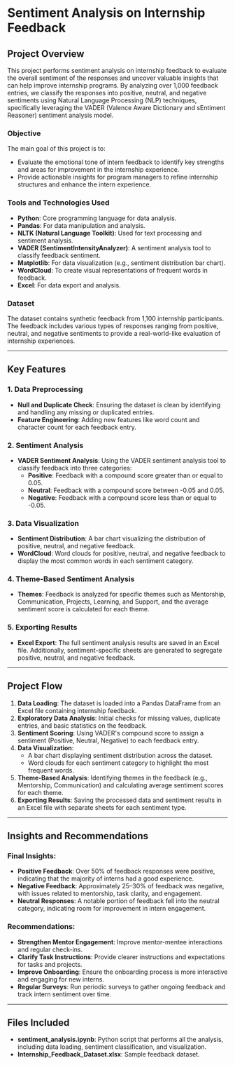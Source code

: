 # Sentiment Analysis on Internship Feedback

## Project Overview

This project performs sentiment analysis on internship feedback to evaluate the overall sentiment of the responses and uncover valuable insights that can help improve internship programs. By analyzing over 1,000 feedback entries, we classify the responses into positive, neutral, and negative sentiments using Natural Language Processing (NLP) techniques, specifically leveraging the VADER (Valence Aware Dictionary and sEntiment Reasoner) sentiment analysis model. 

### Objective

The main goal of this project is to:
- Evaluate the emotional tone of intern feedback to identify key strengths and areas for improvement in the internship experience.
- Provide actionable insights for program managers to refine internship structures and enhance the intern experience.

### Tools and Technologies Used
- **Python**: Core programming language for data analysis.
- **Pandas**: For data manipulation and analysis.
- **NLTK (Natural Language Toolkit)**: Used for text processing and sentiment analysis.
- **VADER (SentimentIntensityAnalyzer)**: A sentiment analysis tool to classify feedback sentiment.
- **Matplotlib**: For data visualization (e.g., sentiment distribution bar chart).
- **WordCloud**: To create visual representations of frequent words in feedback.
- **Excel**: For data export and analysis.

### Dataset

The dataset contains synthetic feedback from 1,100 internship participants. The feedback includes various types of responses ranging from positive, neutral, and negative sentiments to provide a real-world-like evaluation of internship experiences.

---

## Key Features

### 1. Data Preprocessing
- **Null and Duplicate Check**: Ensuring the dataset is clean by identifying and handling any missing or duplicated entries.
- **Feature Engineering**: Adding new features like word count and character count for each feedback entry.
  
### 2. Sentiment Analysis
- **VADER Sentiment Analysis**: Using the VADER sentiment analysis tool to classify feedback into three categories:
  - **Positive**: Feedback with a compound score greater than or equal to 0.05.
  - **Neutral**: Feedback with a compound score between -0.05 and 0.05.
  - **Negative**: Feedback with a compound score less than or equal to -0.05.

### 3. Data Visualization
- **Sentiment Distribution**: A bar chart visualizing the distribution of positive, neutral, and negative feedback.
- **WordCloud**: Word clouds for positive, neutral, and negative feedback to display the most common words in each sentiment category.
  
### 4. Theme-Based Sentiment Analysis
- **Themes**: Feedback is analyzed for specific themes such as Mentorship, Communication, Projects, Learning, and Support, and the average sentiment score is calculated for each theme.

### 5. Exporting Results
- **Excel Export**: The full sentiment analysis results are saved in an Excel file. Additionally, sentiment-specific sheets are generated to segregate positive, neutral, and negative feedback.

---

## Project Flow

1. **Data Loading**: The dataset is loaded into a Pandas DataFrame from an Excel file containing internship feedback.
2. **Exploratory Data Analysis**: Initial checks for missing values, duplicate entries, and basic statistics on the feedback.
3. **Sentiment Scoring**: Using VADER's compound score to assign a sentiment (Positive, Neutral, Negative) to each feedback entry.
4. **Data Visualization**:
   - A bar chart displaying sentiment distribution across the dataset.
   - Word clouds for each sentiment category to highlight the most frequent words.
5. **Theme-Based Analysis**: Identifying themes in the feedback (e.g., Mentorship, Communication) and calculating average sentiment scores for each theme.
6. **Exporting Results**: Saving the processed data and sentiment results in an Excel file with separate sheets for each sentiment type.

---

## Insights and Recommendations

### Final Insights:
- **Positive Feedback**: Over 50% of feedback responses were positive, indicating that the majority of interns had a good experience.
- **Negative Feedback**: Approximately 25–30% of feedback was negative, with issues related to mentorship, task clarity, and engagement.
- **Neutral Responses**: A notable portion of feedback fell into the neutral category, indicating room for improvement in intern engagement.

### Recommendations:
- **Strengthen Mentor Engagement**: Improve mentor-mentee interactions and regular check-ins.
- **Clarify Task Instructions**: Provide clearer instructions and expectations for tasks and projects.
- **Improve Onboarding**: Ensure the onboarding process is more interactive and engaging for new interns.
- **Regular Surveys**: Run periodic surveys to gather ongoing feedback and track intern sentiment over time.

---

## Files Included

- **sentiment_analysis.ipynb**: Python script that performs all the analysis, including data loading, sentiment classification, and visualization.
- **Internship_Feedback_Dataset.xlsx**: Sample feedback dataset.

